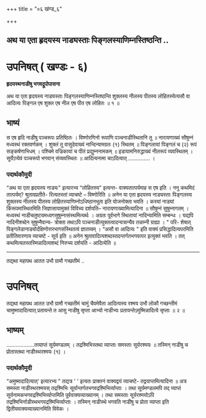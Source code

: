 +++
title = "०६ खंण्ड_६"

+++


## अथ या एता हृदयस्य नाड्यस्ताः पिङ्गलस्याणिम्नस्तिष्ठन्ति ..

# **उपनिषत् ( खण्डः - ६)**

**हृदयस्थनाडीषु भगवद्रूपोपासना**

अथ या एता हृदयस्य नाड्यस्ताः पिङ्गलस्याणिम्नस्तिष्ठन्ति शुक्लस्य नीलस्य पीतस्य लोहितस्येत्यसौ वा आदित्यः पिङ्गल एष शुक्ल एष नील एष पीत एष लोहितः ॥ १ ॥

## **भाष्यं**

स एष हृदि नाडीषु पञ्चरूपः प्रतिष्ठितः । विष्णोरणिनो रूपाणि पञ्चनाडीस्थितानि तु ॥ नारायणाख्यं सौषुम्नं मध्यस्थं रक्तवर्णकम् । शुक्लं तु वासुदेवाख्यं नान्दिन्यामग्रतः (१) स्थितम् ॥ पिङ्गलायां पिङ्गलं च (२) रूपं सङ्कर्षणाभिधम् । पश्चिमे वज्रिकायां च पीतं प्रद्युम्ननामकम् ॥ इडायामनिरुद्धाख्यं नीलरूपं व्यवस्थितम् । सूर्येऽप्येवं पञ्चरूपो भगवान् संव्यवस्थितः ॥ आदित्यनामा चाऽदित्वात् ………….. ।

### पदार्थकौमुदी

“अथ या एता हृदयस्य नाड्यः" इत्यारभ्य “लोहितस्य” इत्यन्त- वाक्यतात्पर्यमाह स एष इति । ननु कथमिदं तात्पर्यम्? श्रुतावप्रतीते- रित्यतस्तां व्याचष्टे – विष्णोरिति ॥ अनेन या एता हृदयस्य नाड्यस्ताः पिङ्गलस्य शुक्लस्य नीलस्य पीतस्य लोहितस्याणिम्नोऽधिष्ठानभूता इति योजनोक्ता भवति । कस्यां नाड्यां किंरूपमास्थितमिति जिज्ञासायामुक्तं विविच्य दर्शयति– नारायणाख्यामित्यादिना ॥ सौषुम्नं सुषुम्नागतम् । मध्यस्थं नाडीचतुष्टयमध्यगसुषुम्नासंस्थमित्यर्थः । अग्रतः पूर्वभागे स्थितायां नादिन्यामिति सम्बन्धः । यद्यपि नादिनीशब्देन सुषुम्नैवान्य- त्रोक्ता तथाऽपि पञ्चनाडीत्युक्तत्वादन्यत्रान्यैव तन्नाम्नी ग्राह्या । " परि- शेषात् पिङ्गलेडानाड्योर्दक्षिणोत्तरभागसंस्थितत्वं ज्ञातव्यम् । “असौ वा आदित्यः " इति वाक्यं प्रसिद्धादित्यपरमिति प्रतीतिवारणाय व्याचष्टे - सूर्य इति ॥ अनेन श्रुतावादित्यशब्दस्तदन्तर्गतभगवत्पर इत्युक्तं भवति । तत् कथमित्यतस्तस्मिन्नादित्यशब्दं निरुच्य दर्शयति - आदित्येति ॥

------------------------------------------------------------------------

तद्यथा महापथ आतत उभौ ग्रामौ गच्छतीमं ..

# **उपनिषत्**

तद्यथा महापथ आतत उभौ ग्रामौ गच्छतीमं चामुं चैवमेवैता आदित्यस्य रश्मय उभौ लोकौ गच्छन्तीमं चामुष्मादादित्यात् प्रतायन्ते त आसु नाडीषु सृप्ता आभ्यो नाडीभ्यः प्रतायन्तेऽमुष्मिन्नादित्ये सृप्ताः ॥ २ ॥

## **भाष्यम्**

………………तव्याप्तं सूर्यमण्डलम् । तद्रश्मिभिस्तथा व्याप्ताः समस्ताः सूर्यरश्मयः ॥ तस्मिन् नाडीषु च प्रोतास्तथा नाडीस्थरश्मयः (१) ।

### पदार्थकौमुदी

“अमुष्मादादित्यात्' इत्यारभ्य " तद्यत्र ' ' इत्यतः प्राक्तनं वाक्यद्वयं व्याचष्टे- तद्वयाप्तमित्यादिना ॥ अत्र समस्ता नाडीस्थरश्मयस् तद्रश्मिभिः सूर्यान्तर्गतभगवद्रश्मिभिर्व्याप्ताः । तथा सूर्यमण्डलमपि तद् व्याप्तं सूर्यनामकभगवद्रश्मिभिर्व्याप्तमिति पूर्ववाक्यव्याख्यानम् । तथा समस्ताः सूर्यरश्मयोऽपि तद्रश्मिभिर्नाडीस्थभगवद्रश्मिभिर्व्याप्ताः । तस्मिन् नाडीस्थे भगवति नाडीषु च प्रोता व्याप्ता इति द्वितीयवाक्यव्याख्यानमिति विवेकः ।

